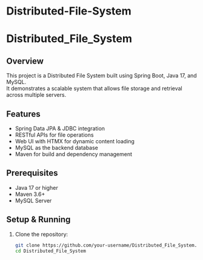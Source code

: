 # Distributed-File-System
# Distributed_File_System

## Overview
This project is a Distributed File System built using Spring Boot, Java 17, and MySQL.  
It demonstrates a scalable system that allows file storage and retrieval across multiple servers.

## Features
- Spring Data JPA & JDBC integration
- RESTful APIs for file operations
- Web UI with HTMX for dynamic content loading
- MySQL as the backend database
- Maven for build and dependency management

## Prerequisites
- Java 17 or higher
- Maven 3.6+
- MySQL Server

## Setup & Running

1. Clone the repository:
   ```bash
   git clone https://github.com/your-username/Distributed_File_System.git
   cd Distributed_File_System
